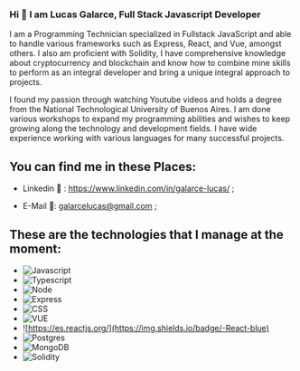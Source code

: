 ### Hi 👋 I am Lucas Galarce, Full Stack Javascript Developer

I am a Programming Technician specialized in Fullstack JavaScript and able to handle various frameworks such as Express, React, and Vue, amongst others. I also am proficient with Solidity, I have comprehensive knowledge about cryptocurrency and blockchain and know how to combine mine skills to perform as an integral developer and bring a unique integral approach to projects.

I found my passion through watching Youtube videos and holds a degree from the National Technological University of Buenos Aires. I am done various workshops to expand my programming abilities and wishes to keep growing along the technology and development fields. I have wide experience working with various languages for many successful projects.

  ## You can find me in these Places:

- Linkedin 🔗 : https://www.linkedin.com/in/galarce-lucas/ ;
    
- E-Mail 📧: galarcelucas@gmail.com ;
  
## These are the technologies that I manage at the moment: 

  - ![Javascript](https://img.shields.io/badge/-Javascript-yellow)
  - ![Typescript](https://img.shields.io/badge/-Typescript-green)
  - ![Node](https://img.shields.io/badge/-Node-green)
  - ![Express](https://img.shields.io/badge/-Express-blue)
  - ![CSS](https://img.shields.io/badge/-CSS-yellowgreen)
  - ![VUE](https://img.shields.io/badge/-Vue-green)
  - ![https://es.reactjs.org/](https://img.shields.io/badge/-React-blue)
  - ![Postgres](https://img.shields.io/badge/-Postgres-green)
  - ![MongoDB](https://img.shields.io/badge/-MongoDB-lightgrey)
  - ![Solidity](https://img.shields.io/badge/-Solidity-red)
